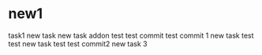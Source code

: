 # new1
task1
new task
new task
addon
test
test commit
test commit 1
new task
test test
new task
test test
commit2
new task 3
